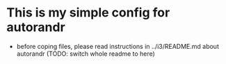 # This is my simple config for autorandr

* before coping files, please read instructions in ../i3/README.md about autorandr (TODO: switch whole readme to here)
